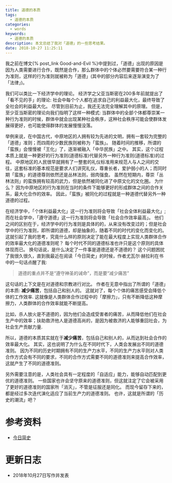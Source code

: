 ```yaml
---
title: 道德的本质
tags:
  - 道德的本质
categories:
  - words
keywords:
  - 道德的本质
description: 本文总结了我对「道德」的一些思考结果。
date: 2018-10-27 11:25:11
---
```





我之前在博文{% post_link Good-and-Evil %}中提到过，「道德」出现的原因是因为人类需要进行合作，既然是合作，那么群体中的个体必然要需要符合某一种行为准则，这样的行为准则就被称为「道德」(其中的部分内容后来逐渐演变为了「法律」)。

我们可以类比一下经济学中的理论。
经济学之父亚当斯密在200多年前就提出了「看不见的手」的理论: 社会中每个个人都在追求自己的利益最大化，最终导致了全社会的利益最大化。
尽管到目前为止，我还无法完全理解其中的原理。
但是，至少亚当斯密的理论向我们指明了这样一种模式: 当群体中的全部个体都尊崇某一种行为准则的时候，群体中就会出现某种社会秩序，这种社会秩序可能会使群体发展得更好，也可能使得群体的发展慢慢没落。

举例来说，在中国古代，中原地区的人拥有较为先进的文明，拥有一套较为完整的「道德」准则；而四周的少数民族则被称为「蛮族」。
随着时间的推移，所谓的「蛮族」会慢慢被「王化」了，逐渐被融入「中华民族」之中。
其实，这个过程本质上就是一种更好的行为准则(道德标准)代替另外一种行为准则(道德标准)的过程。
中原地区的人民很早就拥有了一整套的礼仪标准用来规范人与人之间的交往，这套标准的基本规范是要求人们讲究礼仪，尊重长者，爱护弱小的人；而同时期「蛮族」的道德尊则依然还是丛林法则，弱肉强食。
虽然在短期内，尊崇「丛林法则」的蛮族拥有较高的武力，但是依然被同化进了中原文化的文化圈。
为什么？
因为中原地区的行为准则在当时的条件下能够更好的形成群体之间的合作关系，最大化合作的效率。
因此，「蛮族」被同化的过程就是一种道德代替另外一种道德的过程。

在经济学中，「个体利益最大化」这一行为准则将会导致「社会全体利益最大化」;
而在社会学中，「遵守道德」这一行为准则将会导致「社会合作效率最高」。
他们之间的区别在于，经济学中的行为准则是具体的的，从来没有改变过的；但是社会学中的行为准则，即所谓的道德，却是抽象的，随着不同的时代的变化而变化的。
这就引起了我的思考，究竟什么样的原则决定了能在最大程度上实现人类群体合作的效率最大化的道德准则呢？
每个时代不同的道德标准也许只是这个原则的具体体现而已。
换句话说，是什么决定了一件事是道德还是不道德的？
这个问题困扰了我很久很久，直到我最近在阅读「今日简史」的时候，作者尤瓦尔·赫拉利在书中的一句话点醒了我:

> 道德的重点并不是“遵守神圣的诫命”，而是要“减少痛苦”

这句话的上下文是在对道德和宗教进行对比。
作者在无意中指出了所谓的「道德」的本质: **减少痛苦**，包括自己和别人的。
这就对了，每个个体的痛苦感受会降低个体的工作效率.
这就像是人类群体合作过程中的「摩擦力」，只有不断降低这种摩擦力，人类群体的合作效率就能不断提高。

比如，杀人放火是不道德的，因为他们会造成受害者的痛苦，从而降低他们在社会生产中的效率；扶助救济他人是道德高尚的，是因为被救济的人能够重回社会，为社会生产贡献力量.

所以，道德的本质其实就在于**减少痛苦**，包括自己和别人的，从而达到社会合作的效率最大化。
其实，这也说明了为什么在不同时代下，人类会发展出不同的道德准则。
因为不同的历史时期拥有不同的生产力水平，不同的生产力水平则对人类合作方式会有不同的要求，不同的合作方式需要不同的道德准则来提高合作效率，这就产生了不同的道德准则。


另外需要注意的是，人类社会具有一定程度的「自适应」能力，能够自动匹配到更优的道德准则。
一些国家也许会坚守原来的道德准则，但这就注定了它会被采用了更好的道德准则的国家所「消灭」，不管是征服还是同化。
而现今留存下来的，都是经过多次迭代演化适应了当前生产力的道德准则。
也许，这就是所谓的「历史的潮流」吧？



# 参考资料


- [今日简史][]

# 更新日志

- 2018年10月27日写作并发表

[今日简史]: https://book.douban.com/subject/30259720/

